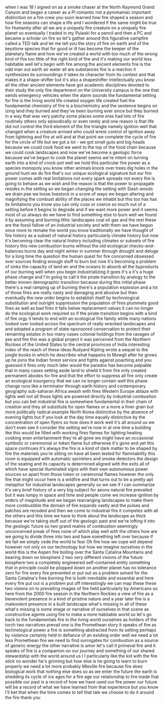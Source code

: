 
when I was 18 I signed on as a smoke
chaser at the North Raymond Grand Canyon
and began a career as a PI romantic not
a pyromaniac important distinction on a
fire crew you soon learned how fire
shaped a season and how fire seasons can
shape a life and I wondered if the same
might be true for Humanity after all we
are a uniquely fire creature on a
uniquely fire planet so eventually I
traded in my Pulaski for a pencil and
then a PC and became a scholar on fire
so let&#39;s gather around this figurative
campfire called a TED talk and let me
tell you the story of fire on earth and
of the keystone species that for good or
ill has become the keeper of the
planetary flame and how we&#39;ve created a
world with too much of the wrong kind of
fire too little of the right kind of
fire and it&#39;s making our world less
habitable well let&#39;s begin with fire
among the ancient elements fire is the
odd man out earth air water all are
substances fire is a reaction it
synthesizes its surroundings it takes
its character from its context and that
makes it a shape-shifter but it&#39;s also a
shapeshifter intellectually you know all
the other ancient elements have got
academic disciplines devoted to their
study the only fire department on the
University campus is the one that sends
emergency vehicles when the alarm sounds
the fundamental setting for fire is the
living world life created oxygen life
created fuel the fundamental chemistry
of fire is a biochemistry and the
sentence begins on izing land they
burned and they&#39;ve been burning ever
since but they burned in a way that was
very patchy some places some eras had
lots of fire routinely others only
episodically
or even rarely and one reason is that
life did not control the third element
of the fire triangle namely ignition
well that changed when a creature
arrived who could wrest control of
ignition away from lightning and fire at
will and at that point we complete the
cycle of fire for the circle of life but
we got a lot - we got small guts and big
heads because we could cook food we went
to the top of the food chain because we
could cook landscapes and now we&#39;ve
become a geologic force because we&#39;ve
begun to cook the planet seems we&#39;re
intent on turning earth into a kind of
crock-pot well we hold this particular
fire power as a species monopoly you
know other animals knock over trees dig
holes in the ground hunt we do fire
that&#39;s our unique ecological signature
but our fire power comes with real
limitations not every spark spreads not
every fire is going to behave as we wish
and the reason is that the power to
propagate resides in the setting so we
began changing the setting with Slash
woods we drain pee we loose livestock in
a score of ways we began altering and
magnifying the combust ability of the
places we inhabit but this too has has
its limitations you know you can only
coax or coerce so much out of a setting
before it begins to degrade and if we
want more power and it seems most of us
always do we have to find something else
to burn well we found it by assuming and
burning lithic landscapes coal oil gas
and the rest these are the fossil fallow
of an industrial society and with them
we have begun once more to remake the
world you know traditionally
we have thought of fire history as a
subset of natural history particularly
climate history but now it&#39;s becoming
clear the natural history including
climates or subsets of fire history this
new combustion burns without the old
ecological checks-and-balances burns day
and night winter in summer through
drought and deluge for a long time the
question the human quest for fire
concerned obsessed over sources finding
enough stuff to burn but now it&#39;s
becoming a problem of sinks the capacity
of land air and the oceans to absorb all
the byproducts of our burning well when
you begin industrializing it goes it&#39;s a
it&#39;s a huge phase change and I&#39;m going
to call it the pirate transition by
analogy to the better known demographic
transition because during this initial
phase there&#39;s a real ramping up of
burning there&#39;s a population explosion
and a lot of those fires are really
nasty and damaging and abusive but then
eventually the new order begins to
establish itself by technological
substitution and outright suppression
the population of fires plummets good
fires as well as bad fires it falls
below replacement values it can no
longer do the ecological work required
so if the pirate transition begins with
a kind of fire orgy it tends to end with
an ecological fire family while many
nations looked over looked across the
spectrum of really wrecked landscapes
and and adopted a program of
state-sponsored conservation to protect
their remaining estates in too many
cases colonial holdings from the ravages
of axe and fire
this was a global project it was
perceived from the Northern Rockies of
the United States to the central
provinces of India interesting index of
the reach of these ideas Rudyard Kipling
wrote a sequel to the jungle books in
which he describes what happens to
Mowgli after he grows up he joins the
Indian forest service and fights against
poaching and you guessed it fires only
much later would the paradox has become
palpable that in many cases setting
aside land to shield it from fire only
created permanent abodes for fire and
that the effort to suppress all fire
only create an ecological insurgency
that we can no longer contain well this
phase change runs like a terminator
through earth history and contemporary
geography sub-saharan Africa awash with
fires Western Europe ablaze with lights
well not all those lights are powered
directly by industrial combustion but
you can bet industrial fire is somewhere
fundamental in their chain of creation
and they all substitute for open flames
or a more a finer grain but more
politically radical example North Korea
distinctive by the absence of evening
lights but if you look at the day time
equally distinctive by the concentration
of open flyers so how does it work well
it&#39;s all around us we don&#39;t even see it
consider the setting we&#39;re now in at one
time a building like this would be
filled with working fires flames for
lighting heating cooking even
entertainment they&#39;re all gone we might
have an occasional symbolic or
ceremonial or token flame but otherwise
it&#39;s gone and yet
this space continues it&#39;s always the
fire is a kind of dark matter to be
shaped by fire the materials you&#39;re
sitting on have all been tested for
flammability this room is equipped with
automatic sprinklers and smoke detectors
the design of the seating and its
capacity is determined aligned with the
exits all of which have special
illuminated signs with their own
autonomous power sources so apart from
those token or ceremonial flames however
the only fire that might occur here is a
wildfire and that turns out to be a
pretty apt metaphor for industrial
landscapes generally so we see if I can
summarize it&#39;s very brief history of a
very big subject for aeons natural fire
prevailed but it was lumpy in space and
time
and people come we increase ignition by
orders of magnitude and we began
rearranging landscapes
to make them more combustible the domain
of fire expands vastly and the pulses
and patches are recoded and then we come
to industrial fire it competes with all
the others and this time we have to
think about the landscape as thick
because we&#39;re taking stuff out of the
geologic past and we&#39;re lofting it into
the geologic future so two grand realms
of combustion seemingly unconcerned
preak of fires none of which play well
with the others how are we going to
divide three into two and have something
left over because if we fail we simply
cede the world to fear Oh fire how we
cope will depend however not only on our
technology but how we imagine ourselves
in the world this is the Aspen fire
boiling over the Santa Catalina
Mountains and bearing down on biosphere
2
two very different visions of the future
biosphere two a completely engineered
self-contained entity something that in
principle could be plopped down on
another planet has no tolerance zero for
fire every fire prevented or put out as
a problem solved for the Santa
Catalina&#39;s free burning fire is both
inevitable and essential and here every
fire put out is a problem put off
interestingly we can map these these two
visions on to prevailing images of fire
held particularly by Americans so here
from the 2000 fire season in the
Northern Rockies a view of fire as a
benevolent presence in a kind of
pristine nature and a year later fire is
a malevolent presence in a built
landscape what&#39;s missing in all of these
what&#39;s missing is some image or
narrative of ourselves in that scene as
constructive agents using fire to make a
more habitable world so let&#39;s go back to
the fundamentals fire in the living
world ourselves as holders of the torch
two narratives prevail one is the
Promethean story
it speaks of fire as technological power
a fire is something abstracted from its
setting perhaps by violence certainly
held in defiance of an existing order
well we need a lot less Promethean fire
we need to find surrogates for
combustion as a source of generic energy
the other narrative is amor let&#39;s call
it primeval fire and it speaks of fire
is a companion on our journey and
something of our shared stewardship with
the world around us I I particularly
like the kid with the fire stick no
wonder he&#39;s grinning
but how else is he going to learn to
burn properly we need a lot more
probably Mieville fire because fire does
biological work that nothing else does
so as we enter the future the earth is
shedding its cycle of ice ages for a
fire age our relationship to fire made
that possible our past is a record of
how we have used our fire power our
future will be a record of what we have
learned from that experience but you
know I&#39;ll bet that when the time comes
to tell that tale we choose to do it
around the fire thank you
